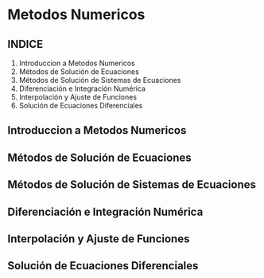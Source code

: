 # Metodos Numericos 

## INDICE

1. Introduccion a Metodos Numericos
2. Métodos de Solución de Ecuaciones
3. Métodos de Solución de Sistemas de Ecuaciones
4. Diferenciación e Integración Numérica
5. Interpolación y Ajuste de Funciones
6. Solución de Ecuaciones Diferenciales

## Introduccion a Metodos Numericos

## Métodos de Solución de Ecuaciones

## Métodos de Solución de Sistemas de Ecuaciones

## Diferenciación e Integración Numérica

## Interpolación y Ajuste de Funciones

## Solución de Ecuaciones Diferenciales
